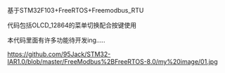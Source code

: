 基于STM32F103+FreeRTOS+Freemodbus_RTU 

代码包括OLCD_12864的菜单切换配合按键使用

本代码里面有许多功能待开发ing.....

https://github.com/95Jack/STM32-IAR1.0/blob/master/FreeModbus%2BFreeRTOS-8.0/my%20image/01.jpg
